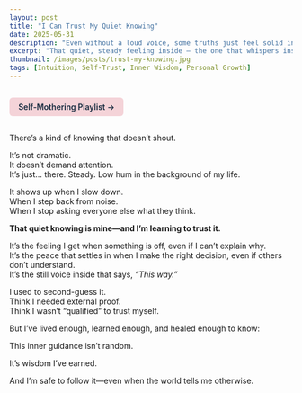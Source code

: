 ```yaml
---
layout: post
title: "I Can Trust My Quiet Knowing"
date: 2025-05-31
description: "Even without a loud voice, some truths just feel solid in my bones."
excerpt: "That quiet, steady feeling inside — the one that whispers instead of shouts — is worth trusting. It’s not random. It’s wisdom I’ve earned."
thumbnail: /images/posts/trust-my-knowing.jpg
tags: [Intuition, Self-Trust, Inner Wisdom, Personal Growth]
---
```


<a href="https://music.youtube.com/playlist?list=PLuO5E1rh5RqIzePJeOjdXo62gwnYJ748_&si=NvtF0mzI9Sx2IoPu&shuffle=1" 
   target="_blank" 
   class="back-button"
   style="display:inline-block; margin: 1rem auto; background-color: #F4D3D8; color: #1A2D41; padding: 0.5rem 1rem; border-radius: 6px; font-weight: 600; text-decoration: none;">
  Self‑Mothering Playlist →
</a>

There’s a kind of knowing that doesn’t shout.

It’s not dramatic.  
It doesn’t demand attention.  
It’s just… there. Steady. Low hum in the background of my life.

It shows up when I slow down.  
When I step back from noise.  
When I stop asking everyone else what they think.

**That quiet knowing is mine—and I’m learning to trust it.**

It’s the feeling I get when something is off, even if I can’t explain why.  
It’s the peace that settles in when I make the right decision, even if others don’t understand.  
It’s the still voice inside that says, *“This way.”*

I used to second-guess it.  
Think I needed external proof.  
Think I wasn’t “qualified” to trust myself.

But I’ve lived enough, learned enough, and healed enough to know:

This inner guidance isn’t random.

It’s wisdom I’ve earned.

And I’m safe to follow it—even when the world tells me otherwise.
